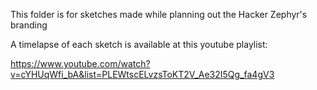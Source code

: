 This folder is for sketches made while planning out the Hacker Zephyr's branding

A timelapse of each sketch is available at this youtube playlist:

https://www.youtube.com/watch?v=cYHUqWfi_bA&list=PLEWtscELvzsToKT2V_Ae32I5Qg_fa4gV3